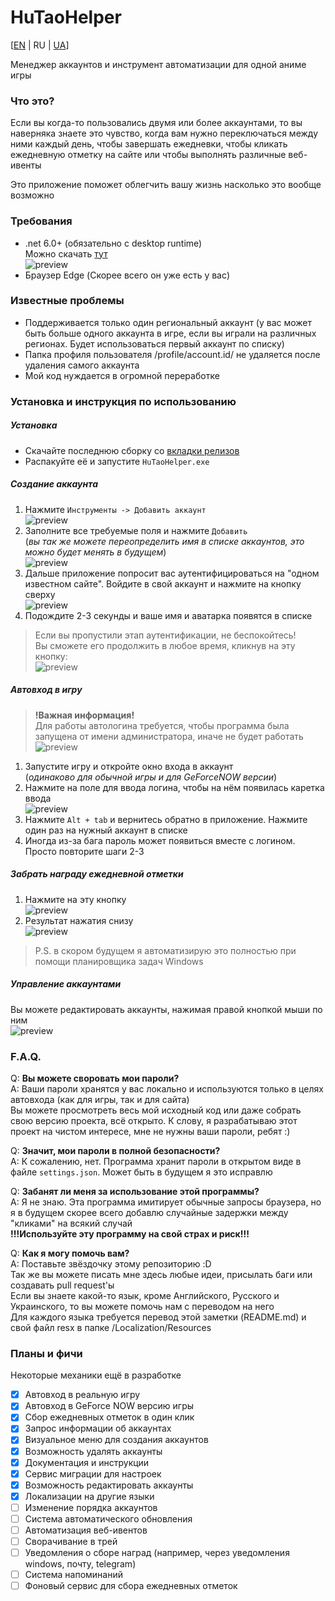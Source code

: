 # HuTaoHelper
[[EN](README.md) | RU | [UA](README.ua.md)]

Менеджер аккаунтов и инструмент автоматизации для
одной аниме игры

### Что это?
Если вы когда-то пользовались двумя или более
аккаунтами, то вы наверняка знаете это чувство,
когда вам нужно переключаться между ними каждый день,
чтобы завершать ежедневки, чтобы кликать ежедневную
отметку на сайте или чтобы выполнять различные
веб-ивенты

Это приложение поможет облегчить вашу жизнь
насколько это вообще возможно

### Требования
- .net 6.0+ (обязательно с desktop runtime)\
Можно скачать [тут](https://dotnet.microsoft.com/en-us/download/dotnet/6.0)\
![preview](Images/ru/Runtime.png)
- Браузер Edge (Скорее всего он уже есть у вас)

### Известные проблемы
- Поддерживается только один региональный аккаунт 
(у вас может быть больше одного аккаунта в игре, если
вы играли на различных регионах. Будет использоваться
первый аккаунт по списку)
- Папка профиля пользователя /profile/account.id/
не удаляется после удаления самого аккаунта
- Мой код нуждается в огромной переработке

### Установка и инструкция по использованию
##### Установка
- Скачайте последнюю сборку со [вкладки релизов](https://github.com/Mishin870/HuTaoHelper/releases)
- Распакуйте её и запустите `HuTaoHelper.exe`

##### Создание аккаунта
1. Нажмите `Инструменты -> Добавить аккаунт`\
![preview](Images/ru/CreateAccount1.png)
2. Заполните все требуемые поля и нажмите `Добавить`\
(_вы так же можете переопределить имя в списке
аккаунтов, это можно будет менять в будущем_)\
![preview](Images/ru/CreateAccount2.png)
3. Дальше приложение попросит вас аутентифицироваться
на "одном известном сайте". Войдите в свой аккаунт
и нажмите на кнопку сверху\
![preview](Images/ru/CreateAccount3.png)
4. Подождите 2-3 секунды и ваше имя и аватарка
появятся в списке
> Если вы пропустили этап аутентификации,
> не беспокойтесь!\
> Вы сможете его продолжить в любое время, кликнув
> на эту кнопку:\
> ![preview](Images/ru/CreateAccount4.png)

##### Автовход в игру
> **!Важная информация!**\
> Для работы автологина требуется, чтобы программа
> была запущена от имени администратора, иначе
> не будет работать\
> ![preview](Images/ru/RunAsAdministrator.png)

1. Запустите игру и откройте окно входа в аккаунт\
(_одинаково для обычной игры и для GeForceNOW версии_)
2. Нажмите на поле для ввода логина, чтобы на нём
появилась каретка ввода\
![preview](Images/ru/Autologin1.png)
3. Нажмите `Alt + tab` и вернитесь обратно в
приложение. Нажмите один раз на нужный аккаунт
в списке
4. Иногда из-за бага пароль может появиться вместе
с логином. Просто повторите шаги 2-3

##### Забрать награду ежедневной отметки
1. Нажмите на эту кнопку\
   ![preview](Images/ru/CreateAccount4.png)
2. Результат нажатия снизу\
   ![preview](Images/ru/DailyCheckIn1.png)

> P.S. в скором будущем я автоматизирую это полностью
> при помощи планировщика задач Windows

##### Управление аккаунтами
Вы можете редактировать аккаунты, нажимая правой
кнопкой мыши по ним\
![preview](Images/ru/ManageAccounts1.png)

### F.A.Q.
Q: **Вы можете своровать мои пароли?**\
A: Ваши пароли хранятся у вас локально и используются
только в целях автовхода (как для игры, так и для
сайта)\
Вы можете просмотреть весь мой исходный код или
даже собрать свою версию проекта, всё открыто.
К слову, я разрабатываю этот проект на чистом интересе,
мне не нужны ваши пароли, ребят :)

Q: **Значит, мои пароли в полной безопасности?**\
A: К сожалению, нет. Программа хранит пароли в
открытом виде в файле `settings.json`. Может быть
в будущем я это исправлю

Q: **Забанят ли меня за использование этой
программы?**\
A: Я не знаю. Эта программа имитирует обычные
запросы браузера, но я в будущем скорее всего добавлю
случайные задержки между "кликами" на всякий случай\
**!!!Используйте эту программу на свой страх и риск!!!**

Q: **Как я могу помочь вам?**\
A: Поставьте звёздочку этому репозиторию :D\
Так же вы можете писать мне здесь любые идеи,
присылать баги или создавать pull request'ы\
Если вы знаете какой-то язык, кроме Английского,
Русского и Украинского, то вы можете помочь нам
с переводом на него\
Для каждого языка требуется перевод этой заметки
(README.md) и свой файл resx в папке
/Localization/Resources

### Планы и фичи
Некоторые механики ещё в разработке
- [X] Автовход в реальную игру
- [X] Автовход в GeForce NOW версию игры
- [X] Сбор ежедневных отметок в один клик
- [X] Запрос информации об аккаунтах
- [X] Визуальное меню для создания аккаунтов
- [X] Возможность удалять аккаунты
- [X] Документация и инструкции
- [X] Сервис миграции для настроек
- [X] Возможность редактировать аккаунты
- [X] Локализации на другие языки
- [ ] Изменение порядка аккаунтов
- [ ] Система автоматического обновления
- [ ] Автоматизация веб-ивентов
- [ ] Сворачивание в трей
- [ ] Уведомления о сборе наград (например, через
уведомления windows, почту, telegram)
- [ ] Система напоминаний
- [ ] Фоновый сервис для сбора ежедневных отметок

